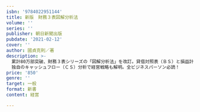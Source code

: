 ```yaml
---
isbn: '9784022951144'
title: 新版　財務３表図解分析法
volume: ''
series: ''
publisher: 朝日新聞出版
pubdate: '2021-02-12'
cover: ''
author: 國貞克則／著
description: >-
  累計80万部突破、財務３表シリーズの「図解分析法」を改訂。貸借対照表（ＢＳ）と損益計算書（ＰＬ）を１枚の図にして、同じ業界の同規模２社を比べれば経営のすべてが見えてくる！
  独自のキャッシュフロー（ＣＳ）分析で経営戦略も解明。全ビジネスパーソン必読！
price: '850'
genre: ''
target: 一般
format: 新書
content: 経営

---
```

